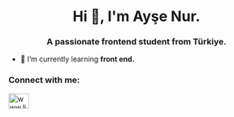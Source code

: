 <h1 align="center">Hi 👋, I'm Ayşe Nur.</h1>
<h3 align="center">A passionate frontend student from Türkiye.</h3>

- 🌱 I’m currently learning **front end.**

<h3 align="left">Connect with me:</h3>
<p align="left">
<a href="https://linkedin.com/in/www.linkedin.com/in/ ayşe-nur-koz" target="blank"><img align="center" src="https://raw.githubusercontent.com/rahuldkjain/github-profile-readme-generator/master/src/images/icons/Social/linked-in-alt.svg" alt="www.linkedin.com/in/ ayşe-nur-koz" height="30" width="40" /></a>
</p>

